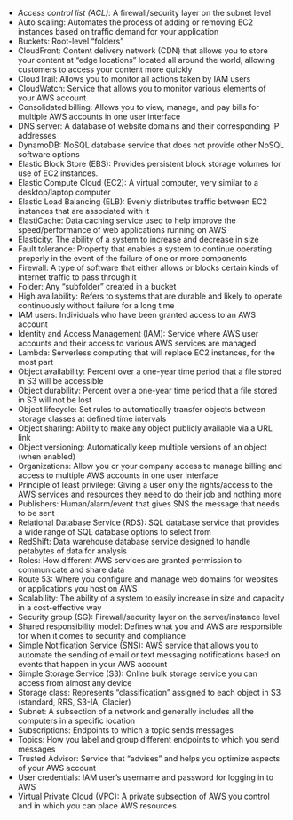 - *Access control list (ACL)*: A firewall/security layer on the subnet level
- Auto scaling: Automates the process of adding or removing EC2 instances based on traffic demand for your application
- Buckets: Root-level “folders”
- CloudFront: Content delivery network (CDN) that allows you to store your content at “edge locations” located all around the world, allowing customers to access your content more quickly
- CloudTrail: Allows you to monitor all actions taken by IAM users
- CloudWatch: Service that allows you to monitor various elements of your AWS account
- Consolidated billing: Allows you to view, manage, and pay bills for multiple AWS accounts in one user interface
- DNS server: A database of website domains and their corresponding IP addresses
- DynamoDB: NoSQL database service that does not provide other NoSQL software options
- Elastic Block Store (EBS): Provides persistent block storage volumes for use of EC2 instances.
- Elastic Compute Cloud (EC2): A virtual computer, very similar to a desktop/laptop computer
- Elastic Load Balancing (ELB): Evenly distributes traffic between EC2 instances that are associated with it
- ElastiCache: Data caching service used to help improve the speed/performance of web applications running on AWS
- Elasticity: The ability of a system to increase and decrease in size
- Fault tolerance: Property that enables a system to continue operating properly in the event of the failure of one or more components
- Firewall: A type of software that either allows or blocks certain kinds of internet traffic to pass through it
- Folder: Any “subfolder” created in a bucket
- High availability: Refers to systems that are durable and likely to operate continuously without failure for a long time
- IAM users: Individuals who have been granted access to an AWS account
- Identity and Access Management (IAM): Service where AWS user accounts and their access to various AWS services are managed
- Lambda: Serverless computing that will replace EC2 instances, for the most part
- Object availability: Percent over a one-year time period that a file stored in S3 will be accessible
- Object durability: Percent over a one-year time period that a file stored in S3 will not be lost
- Object lifecycle: Set rules to automatically transfer objects between storage classes at defined time intervals
- Object sharing: Ability to make any object publicly available via a URL link
- Object versioning: Automatically keep multiple versions of an object (when enabled)
- Organizations: Allow you or your company access to manage billing and access to multiple AWS accounts in one user interface
- Principle of least privilege: Giving a user only the rights/access to the AWS services and resources they need to do their job and nothing more
- Publishers: Human/alarm/event that gives SNS the message that needs to be sent
- Relational Database Service (RDS): SQL database service that provides a wide range of SQL database options to select from
- RedShift: Data warehouse database service designed to handle petabytes of data for analysis
- Roles: How different AWS services are granted permission to communicate and share data
- Route 53: Where you configure and manage web domains for websites or applications you host on AWS
- Scalability: The ability of a system to easily increase in size and capacity in a cost-effective way
- Security group (SG): Firewall/security layer on the server/instance level
- Shared responsibility model: Defines what you and AWS are responsible for when it comes to security and compliance
- Simple Notification Service (SNS): AWS service that allows you to automate the sending of email or text messaging notifications based on events that happen in your AWS account
- Simple Storage Service (S3): Online bulk storage service you can access from almost any device
- Storage class: Represents “classification” assigned to each object in S3 (standard, RRS, S3-IA, Glacier)
- Subnet: A subsection of a network and generally includes all the computers in a specific location
- Subscriptions: Endpoints to which a topic sends messages
- Topics: How you label and group different endpoints to which you send messages
- Trusted Advisor: Service that “advises” and helps you optimize aspects of your AWS account
- User credentials: IAM user’s username and password for logging in to AWS
- Virtual Private Cloud (VPC): A private subsection of AWS you control and in which you can place AWS resources

